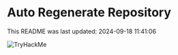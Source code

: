 # Auto Regenerate Repository

This README was last updated: 2024-09-18 11:41:06

 ![TryHackMe](https://tryhackme.com/badge/533634)